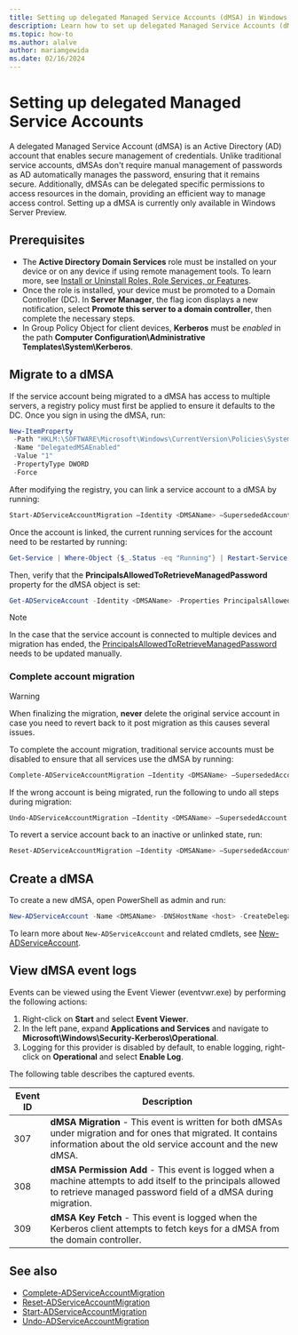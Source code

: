 ```yaml
---
title: Setting up delegated Managed Service Accounts (dMSA) in Windows Server Preview
description: Learn how to set up delegated Managed Service Accounts (dMSA) in Windows Server Insiders Preview to ensure device credentials isolation in Active Directory.
ms.topic: how-to
ms.author: alalve
author: mariamgewida
ms.date: 02/16/2024
---
```


# Setting up delegated Managed Service Accounts

A delegated Managed Service Account (dMSA) is an Active Directory (AD) account that enables secure management of credentials. Unlike traditional service accounts, dMSAs don't require manual management of passwords as AD automatically manages the password, ensuring that it remains secure. Additionally, dMSAs can be delegated specific permissions to access resources in the domain, providing an efficient way to manage access control. Setting up a dMSA is currently only available in Windows Server Preview.

## Prerequisites

- The **Active Directory Domain Services** role must be installed on your device or on any device if using remote management tools. To learn more, see [Install or Uninstall Roles, Role Services, or Features](/windows-server/administration/server-manager/install-or-uninstall-roles-role-services-or-features).
- Once the role is installed, your device must be promoted to a Domain Controller (DC). In **Server Manager**, the flag icon displays a new notification, select **Promote this server to a domain controller**, then complete the necessary steps.
- In Group Policy Object for client devices, **Kerberos** must be _enabled_ in the path **Computer Configuration\Administrative Templates\System\Kerberos**.

## Migrate to a dMSA

If the service account being migrated to a dMSA has access to multiple servers, a registry policy must first be applied to ensure it defaults to the DC. Once you sign in using the dMSA, run:

```powershell
New-ItemProperty
 -Path "HKLM:\SOFTWARE\Microsoft\Windows\CurrentVersion\Policies\System\Kerberos\Parameters" 
 -Name "DelegatedMSAEnabled"
 -Value "1"
 -PropertyType DWORD
 -Force
```

After modifying the registry, you can link a service account to a dMSA by running:

```powershell
Start-ADServiceAccountMigration –Identity <DMSAName> –SupersededAccount <DN of service account>
```

Once the account is linked, the current running services for the account need to be restarted by running:

```powershell
Get-Service | Where-Object {$_.Status -eq "Running"} | Restart-Service
```

Then, verify that the **PrincipalsAllowedToRetrieveManagedPassword** property for the dMSA object is set:

```powershell
Get-ADServiceAccount -Identity <DMSAName> -Properties PrincipalsAllowedToRetrieveManagedPassword
```

> [!NOTE]
> In the case that the service account is connected to multiple devices and migration has ended, the [PrincipalsAllowedToRetrieveManagedPassword](/powershell/module/activedirectory/set-adserviceaccount?view=windowsserver2022-ps#example-3-set-the-principals-allowed-to-retrieve-the-password-for-an-msa&preserve-view=true) needs to be updated manually.

### Complete account migration

> [!WARNING]
> When finalizing the migration, **never** delete the original service account in case you need to revert back to it post migration as this causes several issues.

To complete the account migration, traditional service accounts must be disabled to ensure that all services use the dMSA by running:

```powershell
Complete-ADServiceAccountMigration –Identity <DMSAName> –SupersededAccount <DN of service account>
```

If the wrong account is being migrated, run the following to undo all steps during migration:

```powershell
Undo-ADServiceAccountMigration –Identity <DMSAName> –SupersededAccount <DN of service account>
```

To revert a service account back to an inactive or unlinked state, run:

```powershell
Reset-ADServiceAccountMigration –Identity <DMSAName> –SupersededAccount <DN of service account>
```

## Create a dMSA

To create a new dMSA, open PowerShell as admin and run:

```powershell
New-ADServiceAccount -Name <DMSAName> -DNSHostName <host> -CreateDelegatedServiceAccount -KerberosEncryptionType AES256
```

To learn more about `New-ADServiceAccount` and related cmdlets, see [New-ADServiceAccount](/powershell/module/activedirectory/new-adserviceaccount?view=windowsserver2025-ps&preserve-view=true).

## View dMSA event logs

Events can be viewed using the Event Viewer (eventvwr.exe) by performing the following actions:

1. Right-click on **Start** and select **Event Viewer**.
1. In the left pane, expand **Applications and Services** and navigate to **Microsoft\Windows\Security-Kerberos\Operational**.
1. Logging for this provider is disabled by default, to enable logging, right-click on **Operational** and select **Enable Log**.

The following table describes the captured events.

|Event ID|Description|
|-|-|
|307| **dMSA Migration** - This event is written for both dMSAs under migration and for ones that migrated. It contains information about the old service account and the new dMSA.|
|308| **dMSA Permission Add** - This event is logged when a machine attempts to add itself to the principals allowed to retrieve managed password field of a dMSA during migration.|
|309| **dMSA Key Fetch** - This event is logged when the Kerberos client attempts to fetch keys for a dMSA from the domain controller.|

## See also

- [Complete-ADServiceAccountMigration](/powershell/module/activedirectory/complete-adserviceaccountmigration?view=windowsserver2025-ps&preserve-view=true)
- [Reset-ADServiceAccountMigration](/powershell/module/activedirectory/reset-adserviceaccountmigration?view=windowsserver2025-ps&preserve-view=true)
- [Start-ADServiceAccountMigration](/powershell/module/activedirectory/start-adserviceaccountmigration?view=windowsserver2025-ps&preserve-view=true)
- [Undo-ADServiceAccountMigration](/powershell/module/activedirectory/undo-adserviceaccountmigration?view=windowsserver2025-ps&preserve-view=true)
